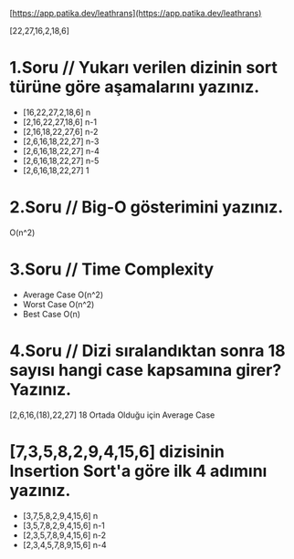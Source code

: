 [https://app.patika.dev/leathrans](https://app.patika.dev/leathrans)

[22,27,16,2,18,6]

# 1.Soru // Yukarı verilen dizinin sort türüne göre aşamalarını yazınız.
* [16,22,27,2,18,6] n
* [2,16,22,27,18,6] n-1
* [2,16,18,22,27,6] n-2
* [2,6,16,18,22,27] n-3
* [2,6,16,18,22,27] n-4
* [2,6,16,18,22,27] n-5
* [2,6,16,18,22,27] 1

# 2.Soru // Big-O gösterimini yazınız.
O(n^2)

# 3.Soru // Time Complexity

  - Average Case
   O(n^2) 
  - Worst Case
   O(n^2)
  - Best Case
   O(n)

# 4.Soru // Dizi sıralandıktan sonra 18 sayısı hangi case kapsamına girer? Yazınız.
   
[2,6,16,(18),22,27] 18 Ortada Olduğu için Average Case




# [7,3,5,8,2,9,4,15,6] dizisinin Insertion Sort'a göre ilk 4 adımını yazınız.

  - [3,7,5,8,2,9,4,15,6] n 
  - [3,5,7,8,2,9,4,15,6] n-1
  - [2,3,5,7,8,9,4,15,6] n-2
  - [2,3,4,5,7,8,9,15,6] n-4

